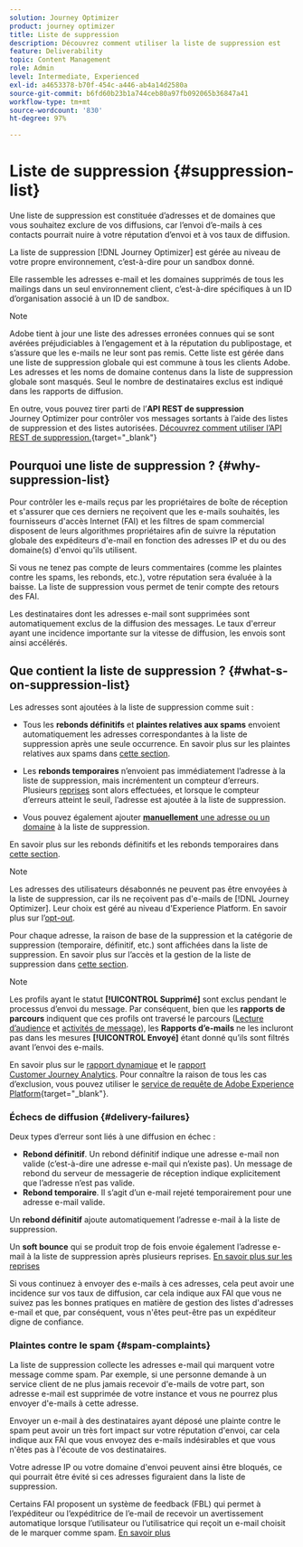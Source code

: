 ```yaml
---
solution: Journey Optimizer
product: journey optimizer
title: Liste de suppression
description: Découvrez comment utiliser la liste de suppression est
feature: Deliverability
topic: Content Management
role: Admin
level: Intermediate, Experienced
exl-id: a4653378-b70f-454c-a446-ab4a14d2580a
source-git-commit: b6fd60b23b1a744ceb80a97fb092065b36847a41
workflow-type: tm+mt
source-wordcount: '830'
ht-degree: 97%

---
```


# Liste de suppression {#suppression-list}

Une liste de suppression est constituée d’adresses et de domaines que vous souhaitez exclure de vos diffusions, car l’envoi d’e-mails à ces contacts pourrait nuire à votre réputation d’envoi et à vos taux de diffusion.

La liste de suppression [!DNL Journey Optimizer] est gérée au niveau de votre propre environnement, c’est-à-dire pour un sandbox donné.

Elle rassemble les adresses e-mail et les domaines supprimés de tous les mailings dans un seul environnement client, c’est-à-dire spécifiques à un ID d’organisation associé à un ID de sandbox.

>[!NOTE]
>
>Adobe tient à jour une liste des adresses erronées connues qui se sont avérées préjudiciables à l’engagement et à la réputation du publipostage, et s’assure que les e-mails ne leur sont pas remis. Cette liste est gérée dans une liste de suppression globale qui est commune à tous les clients Adobe. Les adresses et les noms de domaine contenus dans la liste de suppression globale sont masqués. Seul le nombre de destinataires exclus est indiqué dans les rapports de diffusion.

En outre, vous pouvez tirer parti de l’**API REST de suppression** Journey Optimizer pour contrôler vos messages sortants à l’aide des listes de suppression et des listes autorisées. [Découvrez comment utiliser l’API REST de suppression.](https://developer.adobe.com/journey-optimizer-apis/references/suppression/){target="_blank"}

## Pourquoi une liste de suppression ? {#why-suppression-list}

Pour contrôler les e-mails reçus par les propriétaires de boîte de réception et s&#39;assurer que ces derniers ne reçoivent que les e-mails souhaités, les fournisseurs d&#39;accès Internet (FAI) et les filtres de spam commercial disposent de leurs algorithmes propriétaires afin de suivre la réputation globale des expéditeurs d&#39;e-mail en fonction des adresses IP et du ou des domaine(s) d&#39;envoi qu&#39;ils utilisent.

Si vous ne tenez pas compte de leurs commentaires (comme les plaintes contre les spams, les rebonds, etc.), votre réputation sera évaluée à la baisse. La liste de suppression vous permet de tenir compte des retours des FAI.

Les destinataires dont les adresses e-mail sont supprimées sont automatiquement exclus de la diffusion des messages. Le taux d&#39;erreur ayant une incidence importante sur la vitesse de diffusion, les envois sont ainsi accélérés.

## Que contient la liste de suppression ? {#what-s-on-suppression-list}

Les adresses sont ajoutées à la liste de suppression comme suit :

* Tous les **rebonds définitifs** et **plaintes relatives aux spams** envoient automatiquement les adresses correspondantes à la liste de suppression après une seule occurrence. En savoir plus sur les plaintes relatives aux spams dans [cette section](#spam-complaints).

* Les **rebonds temporaires** n’envoient pas immédiatement l’adresse à la liste de suppression, mais incrémentent un compteur d’erreurs. Plusieurs [reprises](../configuration/retries.md) sont alors effectuées, et lorsque le compteur d’erreurs atteint le seuil, l’adresse est ajoutée à la liste de suppression.

* Vous pouvez également ajouter [**manuellement** une adresse ou un domaine](../configuration/manage-suppression-list.md#add-addresses-and-domains) à la liste de suppression.

En savoir plus sur les rebonds définitifs et les rebonds temporaires dans [cette section](#delivery-failures).

>[!NOTE]
>
>Les adresses des utilisateurs désabonnés ne peuvent pas être envoyées à la liste de suppression, car ils ne reçoivent pas d&#39;e-mails de [!DNL Journey Optimizer]. Leur choix est géré au niveau d&#39;Experience Platform. En savoir plus sur l’[opt-out](../privacy/opt-out.md).

Pour chaque adresse, la raison de base de la suppression et la catégorie de suppression (temporaire, définitif, etc.) sont affichées dans la liste de suppression. En savoir plus sur l’accès et la gestion de la liste de suppression dans [cette section](../configuration/manage-suppression-list.md).

>[!NOTE]
>
>Les profils ayant le statut **[!UICONTROL Supprimé]** sont exclus pendant le processus d’envoi du message. Par conséquent, bien que les **rapports de parcours** indiquent que ces profils ont traversé le parcours ([Lecture d’audience](../building-journeys/read-audience.md) et [activités de message](../building-journeys/journeys-message.md)), les **Rapports d’e-mails** ne les incluront pas dans les mesures **[!UICONTROL Envoyé]** étant donné qu’ils sont filtrés avant l’envoi des e-mails.
>
>En savoir plus sur le [rapport dynamique](../reports/live-report.md) et le [rapport Customer Journey Analytics](../reports/report-gs-cja.md). Pour connaître la raison de tous les cas d’exclusion, vous pouvez utiliser le [service de requête de Adobe Experience Platform](https://experienceleague.adobe.com/docs/experience-platform/query/api/getting-started.html?lang=fr){target="_blank"}.

### Échecs de diffusion {#delivery-failures}

Deux types d’erreur sont liés à une diffusion en échec :

* **Rebond définitif**. Un rebond définitif indique une adresse e-mail non valide (c’est-à-dire une adresse e-mail qui n’existe pas). Un message de rebond du serveur de messagerie de réception indique explicitement que l’adresse n’est pas valide.
* **Rebond temporaire**. Il s’agit d’un e-mail rejeté temporairement pour une adresse e-mail valide.

Un **rebond définitif** ajoute automatiquement l’adresse e-mail à la liste de suppression.

Un **soft bounce** <!--or an **ignored** error--> qui se produit trop de fois envoie également l’adresse e-mail à la liste de suppression après plusieurs reprises. [En savoir plus sur les reprises](../configuration/retries.md)

Si vous continuez à envoyer des e-mails à ces adresses, cela peut avoir une incidence sur vos taux de diffusion, car cela indique aux FAI que vous ne suivez pas les bonnes pratiques en matière de gestion des listes d&#39;adresses e-mail et que, par conséquent, vous n&#39;êtes peut-être pas un expéditeur digne de confiance.

### Plaintes contre le spam {#spam-complaints}

La liste de suppression collecte les adresses e-mail qui marquent votre message comme spam. Par exemple, si une personne demande à un service client de ne plus jamais recevoir d&#39;e-mails de votre part, son adresse e-mail est supprimée de votre instance et vous ne pourrez plus envoyer d&#39;e-mails à cette adresse.

Envoyer un e-mail à des destinataires ayant déposé une plainte contre le spam peut avoir un très fort impact sur votre réputation d&#39;envoi, car cela indique aux FAI que vous envoyez des e-mails indésirables et que vous n&#39;êtes pas à l&#39;écoute de vos destinataires.

Votre adresse IP ou votre domaine d&#39;envoi peuvent ainsi être bloqués, ce qui pourrait être évité si ces adresses figuraient dans la liste de suppression.

Certains FAI proposent un système de feedback (FBL) qui permet à l’expéditeur ou l’expéditrice de l’e-mail de recevoir un avertissement automatique lorsque l’utilisateur ou l’utilisatrice qui reçoit un e-mail choisit de le marquer comme spam. [En savoir plus](deliverability.md#feedback-loops)
